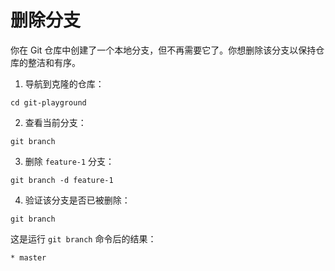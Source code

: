 # 删除分支

你在 Git 仓库中创建了一个本地分支，但不再需要它了。你想删除该分支以保持仓库的整洁和有序。

1. 导航到克隆的仓库：

```shell
cd git-playground
```

2. 查看当前分支：

```shell
git branch
```

3. 删除 `feature-1` 分支：

```shell
git branch -d feature-1
```

4. 验证该分支是否已被删除：

```shell
git branch
```

这是运行 `git branch` 命令后的结果：

```
* master
```
